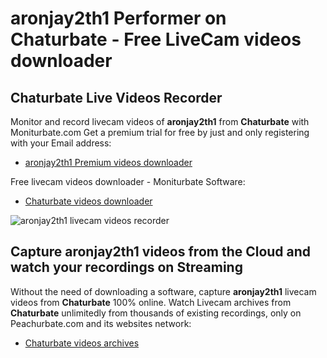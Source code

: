 # aronjay2th1 Performer on Chaturbate - Free LiveCam videos downloader

## Chaturbate Live Videos Recorder

Monitor and record livecam videos of **aronjay2th1** from **Chaturbate** with Moniturbate.com
Get a premium trial for free by just and only registering with your Email address:
* [aronjay2th1 Premium videos downloader](https://moniturbate.com/request-demo-licence-key.html)

Free livecam videos downloader - Moniturbate Software:
* [Chaturbate videos downloader](https://moniturbate.com/moniturbate-download-software.html)

![aronjay2th1 livecam videos recorder](https://peachurnet.com/templates/moniturbate-software.png)


## Capture aronjay2th1 videos from the Cloud and watch your recordings on Streaming

Without the need of downloading a software, capture **aronjay2th1** livecam videos from **Chaturbate** 100% online.
Watch Livecam archives from **Chaturbate** unlimitedly from thousands of existing recordings, only on Peachurbate.com and its websites network:
* [Chaturbate videos archives](https://peachurnet.com/)